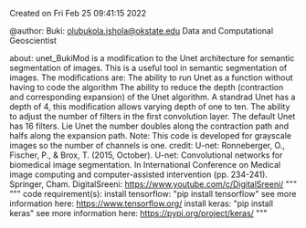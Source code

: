 Created on Fri Feb 25 09:41:15 2022

@author: 
    Buki: olubukola.ishola@okstate.edu
    Data and Computational Geoscientist

about:
    unet_BukiMod is a modification to the Unet architecture for semantic segmentation of images. 
    This is a useful tool in semantic segmentation of images.
    The modifications are:
        The ability to run Unet as a function without having to code the algorithm
        The ability to reduce the depth (contraction and corresponding expansion) of the Unet algorithm. A standrad Unet has a depth of 4, this modification allows varying depth           of one to ten.
        The ability to adjust the number of filters in the first convolution layer. The default Unet has 16 filters. Lie Unet the number doubles along the contraction path and             halfs along the expansion path.
    Note: 
        This code is developed for grayscale images so the number of channels is one. 
credit: 
    U-net: Ronneberger, O., Fischer, P., & Brox, T. (2015, October). U-net: Convolutional networks for biomedical image segmentation. In International Conference on Medical image     computing and computer-assisted intervention (pp. 234-241). Springer, Cham.
    DigitalSreeni: https://www.youtube.com/c/DigitalSreeni/
"""
"""
code requirement(s):
    install tensorflow:  "pip install tensorflow" see more information here: https://www.tensorflow.org/
    install keras:  "pip install keras" see more information here: https://pypi.org/project/keras/
"""
